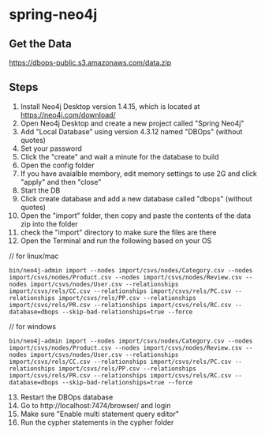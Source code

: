 # spring-neo4j

## Get the Data

https://dbops-public.s3.amazonaws.com/data.zip

## Steps
1. Install Neo4j Desktop version 1.4.15, which is located at https://neo4j.com/download/
2. Open Neo4j Desktop and create a new project called "Spring Neo4j"
3. Add "Local Database" using version 4.3.12 named "DBOps" (without quotes)
4. Set your password
5. Click the "create" and wait a minute for the database to build
6. Open the config folder
7. If you have avaialble membory, edit memory settings to use 2G and click "apply" and then "close"
8. Start the DB
9. Click create database and add a new database called "dbops" (without quotes)
10. Open the "import" folder, then copy and paste the contents of the data zip into the folder 
11. check the "import" directory to make sure the files are there
12. Open the Terminal and run the following based on your OS

// for linux/mac
```
bin/neo4j-admin import --nodes import/csvs/nodes/Category.csv --nodes import/csvs/nodes/Product.csv --nodes import/csvs/nodes/Review.csv --nodes import/csvs/nodes/User.csv --relationships import/csvs/rels/CC.csv --relationships import/csvs/rels/PC.csv --relationships import/csvs/rels/PP.csv --relationships import/csvs/rels/PR.csv --relationships import/csvs/rels/RC.csv --database=dbops --skip-bad-relationships=true --force
```

// for windows
```
bin/neo4j-admin import --nodes import/csvs/nodes/Category.csv --nodes import/csvs/nodes/Product.csv --nodes import/csvs/nodes/Review.csv --nodes import/csvs/nodes/User.csv --relationships import/csvs/rels/CC.csv --relationships import/csvs/rels/PC.csv --relationships import/csvs/rels/PP.csv --relationships import/csvs/rels/PR.csv --relationships import/csvs/rels/RC.csv --database=dbops --skip-bad-relationships=true --force
```

13. Restart the DBOps database
14. Go to http://localhost:7474/browser/ and login
15. Make sure "Enable multi statement query editor"
16. Run the cypher statements in the cypher folder
